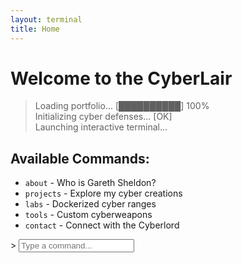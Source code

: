 ```yaml
---
layout: terminal
title: Home
---
```


# Welcome to the CyberLair

> Loading portfolio... [██████████] 100%  
> Initializing cyber defenses... [OK]  
> Launching interactive terminal...  

## Available Commands:
- `about` - Who is Gareth Sheldon?  
- `projects` - Explore my cyber creations  
- `labs` - Dockerized cyber ranges  
- `tools` - Custom cyberweapons  
- `contact` - Connect with the Cyberlord  

<div class="input-area">
    <span class="prompt">> </span>
    <input type="text" id="command-input" placeholder="Type a command...">
</div>

